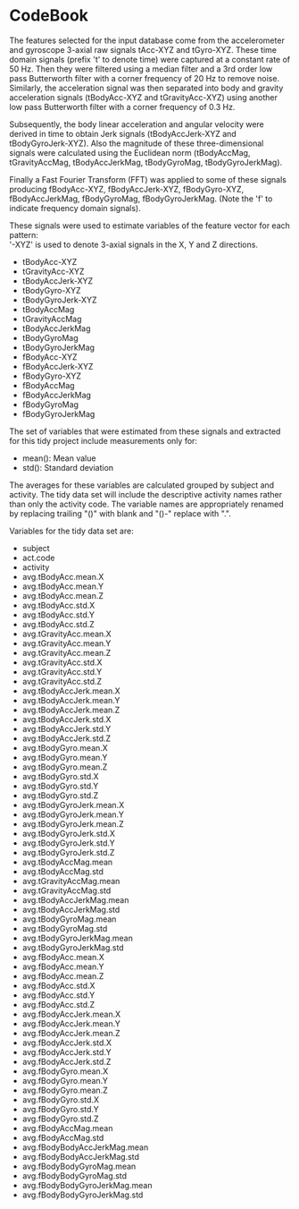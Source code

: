 CodeBook 
=================

The features selected for the input database come from the accelerometer and gyroscope 3-axial raw signals tAcc-XYZ and tGyro-XYZ. These time domain signals (prefix 't' to denote time) were captured at a constant rate of 50 Hz. Then they were filtered using a median filter and a 3rd order low pass Butterworth filter with a corner frequency of 20 Hz to remove noise. Similarly, the acceleration signal was then separated into body and gravity acceleration signals (tBodyAcc-XYZ and tGravityAcc-XYZ) using another low pass Butterworth filter with a corner frequency of 0.3 Hz. 

Subsequently, the body linear acceleration and angular velocity were derived in time to obtain Jerk signals (tBodyAccJerk-XYZ and tBodyGyroJerk-XYZ). Also the magnitude of these three-dimensional signals were calculated using the Euclidean norm (tBodyAccMag, tGravityAccMag, tBodyAccJerkMag, tBodyGyroMag, tBodyGyroJerkMag). 

Finally a Fast Fourier Transform (FFT) was applied to some of these signals producing fBodyAcc-XYZ, fBodyAccJerk-XYZ, fBodyGyro-XYZ, fBodyAccJerkMag, fBodyGyroMag, fBodyGyroJerkMag. (Note the 'f' to indicate frequency domain signals). 

These signals were used to estimate variables of the feature vector for each pattern:  
'-XYZ' is used to denote 3-axial signals in the X, Y and Z directions.

* tBodyAcc-XYZ
* tGravityAcc-XYZ
* tBodyAccJerk-XYZ
* tBodyGyro-XYZ
* tBodyGyroJerk-XYZ
* tBodyAccMag
* tGravityAccMag
* tBodyAccJerkMag
* tBodyGyroMag
* tBodyGyroJerkMag
* fBodyAcc-XYZ
* fBodyAccJerk-XYZ
* fBodyGyro-XYZ
* fBodyAccMag
* fBodyAccJerkMag
* fBodyGyroMag
* fBodyGyroJerkMag

The set of variables that were estimated from these signals and extracted for this tidy project include measurements only for: 

* mean(): Mean value
* std(): Standard deviation

The averages for these variables are calculated grouped by subject and activity.  The tidy data set will include the descriptive activity names rather than only the activity code.  The variable names are appropriately renamed by replacing trailing "()" with blank and "()-" replace with ".".

Variables for the tidy data set are:

* subject
* act.code
* activity
* avg.tBodyAcc.mean.X
* avg.tBodyAcc.mean.Y
* avg.tBodyAcc.mean.Z
* avg.tBodyAcc.std.X
* avg.tBodyAcc.std.Y
* avg.tBodyAcc.std.Z
* avg.tGravityAcc.mean.X
* avg.tGravityAcc.mean.Y
* avg.tGravityAcc.mean.Z
* avg.tGravityAcc.std.X
* avg.tGravityAcc.std.Y
* avg.tGravityAcc.std.Z
* avg.tBodyAccJerk.mean.X
* avg.tBodyAccJerk.mean.Y
* avg.tBodyAccJerk.mean.Z
* avg.tBodyAccJerk.std.X
* avg.tBodyAccJerk.std.Y
* avg.tBodyAccJerk.std.Z
* avg.tBodyGyro.mean.X
* avg.tBodyGyro.mean.Y
* avg.tBodyGyro.mean.Z
* avg.tBodyGyro.std.X
* avg.tBodyGyro.std.Y
* avg.tBodyGyro.std.Z
* avg.tBodyGyroJerk.mean.X
* avg.tBodyGyroJerk.mean.Y
* avg.tBodyGyroJerk.mean.Z
* avg.tBodyGyroJerk.std.X
* avg.tBodyGyroJerk.std.Y
* avg.tBodyGyroJerk.std.Z
* avg.tBodyAccMag.mean
* avg.tBodyAccMag.std
* avg.tGravityAccMag.mean
* avg.tGravityAccMag.std
* avg.tBodyAccJerkMag.mean
* avg.tBodyAccJerkMag.std
* avg.tBodyGyroMag.mean
* avg.tBodyGyroMag.std
* avg.tBodyGyroJerkMag.mean
* avg.tBodyGyroJerkMag.std
* avg.fBodyAcc.mean.X
* avg.fBodyAcc.mean.Y
* avg.fBodyAcc.mean.Z
* avg.fBodyAcc.std.X
* avg.fBodyAcc.std.Y
* avg.fBodyAcc.std.Z
* avg.fBodyAccJerk.mean.X
* avg.fBodyAccJerk.mean.Y
* avg.fBodyAccJerk.mean.Z
* avg.fBodyAccJerk.std.X
* avg.fBodyAccJerk.std.Y
* avg.fBodyAccJerk.std.Z
* avg.fBodyGyro.mean.X
* avg.fBodyGyro.mean.Y
* avg.fBodyGyro.mean.Z
* avg.fBodyGyro.std.X
* avg.fBodyGyro.std.Y
* avg.fBodyGyro.std.Z
* avg.fBodyAccMag.mean
* avg.fBodyAccMag.std
* avg.fBodyBodyAccJerkMag.mean
* avg.fBodyBodyAccJerkMag.std
* avg.fBodyBodyGyroMag.mean
* avg.fBodyBodyGyroMag.std
* avg.fBodyBodyGyroJerkMag.mean
* avg.fBodyBodyGyroJerkMag.std

